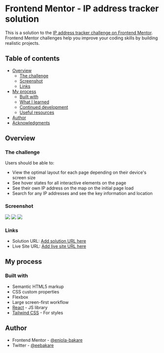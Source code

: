 # Frontend Mentor - IP address tracker solution

This is a solution to the [IP address tracker challenge on Frontend Mentor](https://www.frontendmentor.io/challenges/ip-address-tracker-I8-0yYAH0). Frontend Mentor challenges help you improve your coding skills by building realistic projects. 

## Table of contents

- [Overview](#overview)
  - [The challenge](#the-challenge)
  - [Screenshot](#screenshot)
  - [Links](#links)
- [My process](#my-process)
  - [Built with](#built-with)
  - [What I learned](#what-i-learned)
  - [Continued development](#continued-development)
  - [Useful resources](#useful-resources)
- [Author](#author)
- [Acknowledgments](#acknowledgments)

## Overview

### The challenge

Users should be able to:

- View the optimal layout for each page depending on their device's screen size
- See hover states for all interactive elements on the page
- See their own IP address on the map on the initial page load
- Search for any IP addresses and see the key information and location

### Screenshot

![](./08.09.2023_12.00.21_REC.png)
![](./08.09.2023_12.00.56_REC.png)
![](./08.09.2023_12.02.10_REC.png)


### Links

- Solution URL: [Add solution URL here](https://your-solution-url.com)
- Live Site URL: [Add live site URL here](https://your-live-site-url.com)

## My process

### Built with

- Semantic HTML5 markup
- CSS custom properties
- Flexbox
- Large screen-first workflow
- [React](https://reactjs.org/) - JS library
- [Tailwind CSS](https://https://tailwindcss.com/) - For styles


## Author


- Frontend Mentor - [@eniola-bakare](https://www.frontendmentor.io/profile/yourusername)
- Twitter - [@eebakare](https://www.twitter.com/eebakare)
